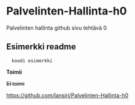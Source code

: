 # Palvelinten-Hallinta-h0

Palvelinten hallinta github sivu tehtävä 0

## Esimerkki readme
```
  koodi esimerkki
```

**Toimii**

~~EI toimi~~

https://github.com/lansiri/Palvelinten-Hallinta-h0
